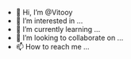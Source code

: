 - 👋 Hi, I’m @Vitooy
- 👀 I’m interested in ...
- 🌱 I’m currently learning ...
- 💞️ I’m looking to collaborate on ...
- 📫 How to reach me ...

<!---
Vitooy/Vitooy is a ✨ special ✨ repository because its `README.md` (this file) appears on your GitHub profile.
You can click the Preview link to take a look at your changes.
--->
